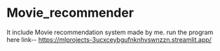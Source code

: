 # Movie_recommender
It include Movie recommendation system made by me. run the program here link-- https://mlprojects-3ucxceybgufnknhvswnzzn.streamlit.app/
